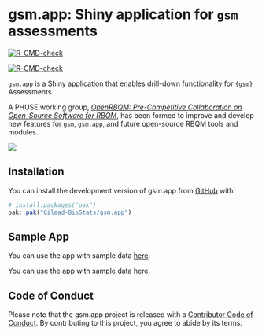 
<!-- README.md is generated from README.Rmd. Please edit that file -->

# gsm.app: Shiny application for `gsm` assessments

<!-- badges: start -->

<div class="pkgdown-release">

[![R-CMD-check](https://github.com/Gilead-BioStats/gsm.app/actions/workflows/R-CMD-check.yaml/badge.svg)](https://github.com/Gilead-BioStats/gsm.app/actions/workflows/R-CMD-check.yaml)

</div>

<div class="pkgdown-devel">

[![R-CMD-check](https://github.com/Gilead-BioStats/gsm.app/actions/workflows/R-CMD-check-dev.yaml/badge.svg)](https://github.com/Gilead-BioStats/gsm.app/actions/workflows/R-CMD-check-dev.yaml)

</div>

<!-- badges: end -->

`gsm.app` is a Shiny application that enables drill-down functionality
for [`{gsm}`](https://github.com/Gilead-BioStats/gsm) Assessments.

A PHUSE working group, [*OpenRBQM: Pre-Competitive Collaboration on
Open-Source Software for
RBQM*](https://advance.phuse.global/display/WEL/OpenRBQM%3A+Pre-Competitive+Collaboration+on+Open-Source+Software+for+RBQM),
has been formed to improve and develop new features for `gsm`,
`gsm.app`, and future open-source RBQM tools and modules.

![](https://github.com/Gilead-BioStats/gsm.app/assets/40671730/f02c12d0-f009-4b1b-9d0a-35f643f66f5b)

## Installation

You can install the development version of gsm.app from
[GitHub](https://github.com/) with:

``` r
# install.packages("pak")
pak::pak("Gilead-BioStats/gsm.app")
```

## Sample App

<div class="pkgdown-release">

You can use the app with sample data
[here](https://openrbqm.shinyapps.io/gsm-app).

</div>

<div class="pkgdown-devel">

You can use the app with sample data
[here](https://openrbqm.shinyapps.io/gsm-app-dev).

</div>

## Code of Conduct

Please note that the gsm.app project is released with a [Contributor
Code of
Conduct](https://gilead-biostats.github.io/gsm.app/CODE_OF_CONDUCT.html).
By contributing to this project, you agree to abide by its terms.
